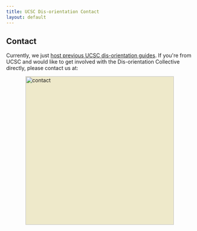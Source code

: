 ```yaml
---
title: UCSC Dis-orientation Contact
layout: default
---
```


## Contact

Currently, we just [host previous UCSC dis-orientation guides](http://ucsc.dis-orientation.info). If you're from UCSC and would like to get involved with the Dis-orientation Collective directly, please contact us at:

<img src="http://dis-orientation.github.io/images/contact.gif" width="400" alt="contact" style="display: block;margin-left: auto;margin-right: auto;background-color:#EEE9CA" /> 
